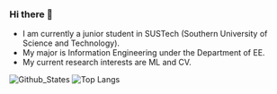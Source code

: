 ### Hi there 👋

<!--
**Tangent-H/Tangent-H** is a ✨ _special_ ✨ repository because its `README.md` (this file) appears on your GitHub profile.

Here are some ideas to get you started:

- 🔭 I’m currently working on ...
- 🌱 I’m currently learning ...
- 👯 I’m looking to collaborate on ...
- 🤔 I’m looking for help with ...
- 💬 Ask me about ...
- 📫 How to reach me: ...
- 😄 Pronouns: ...
- ⚡ Fun fact: ...
-->
- I am currently a junior student in SUSTech (Southern University of Science and Technology).
- My major is Information Engineering under the Department of EE.
- My current research interests are ML and CV.

![Github_States](https://github-readme-stats-rosy-kappa.vercel.app/api?username=Tangent-H&count_private=true&hide_border=true) ![Top Langs](https://github-readme-stats-rosy-kappa.vercel.app/api/top-langs/?username=Tangent-H&layout=donut&hide_border=true&exclude_repo=vercel_repo,RM2023_Energy_Mechanism,dvgl,EE326-Digital-Image-Processing&hide=javascript,html)

